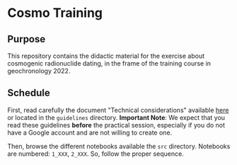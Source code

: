 # Cosmo Training

## Purpose

This repository contains the didactic material for the exercise about cosmogenic radionuclide dating, in the frame of the training course in geochronology 2022.

## Schedule

First, read carefully the document "Technical considerations" available [here](guidelines/technical-considerations.md) or located in the `guidelines` directory.
**Important Note**: We expect that you read these guidelines **before** the practical session, especially if you do not have a Google account and are not willing to create one.

Then, browse the different notebooks available the `src` directory. Notebooks are numbered: `1_XXX`, `2_XXX`. So, follow the proper sequence.
